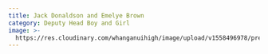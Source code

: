 ```yaml
---
title: Jack Donaldson and Emelye Brown
category: Deputy Head Boy and Girl
image: >-
  https://res.cloudinary.com/whanganuihigh/image/upload/v1558496978/prefects/Deputy_Head_Boy_and_Girl_-_Jack_Donaldson_and_Emelye_Brown_3.jpg
---
```


